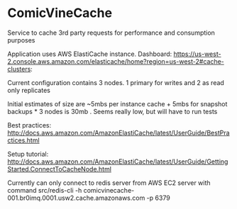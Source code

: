 # ComicVineCache
Service to cache 3rd party requests for performance and consumption purposes

Application uses AWS ElastiCache instance. Dashboard: https://us-west-2.console.aws.amazon.com/elasticache/home?region=us-west-2#cache-clusters:

Current configuration contains 3 nodes. 1 primary for writes and 2 as read only replicates

Initial estimates of size are ~5mbs per instance cache + 5mbs for snapshot backups * 3 nodes is 30mb .  Seems really low, but will have to run tests

Best practices:
http://docs.aws.amazon.com/AmazonElastiCache/latest/UserGuide/BestPractices.html

Setup tutorial:
http://docs.aws.amazon.com/AmazonElastiCache/latest/UserGuide/GettingStarted.ConnectToCacheNode.html

Currently can only connect to redis server from AWS EC2 server with command src/redis-cli -h comicvinecache-001.br0imq.0001.usw2.cache.amazonaws.com -p 6379
